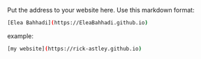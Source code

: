 Put the address to your website here. Use this markdown format:

```bash
[Elea Bahhadi](https://EleaBahhadi.github.io)
```

example:
```bash
[my website](https://rick-astley.github.io)
```
